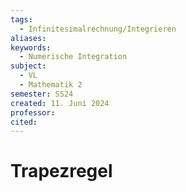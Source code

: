 ```yaml
---
tags:
  - Infinitesimalrechnung/Integrieren
aliases: 
keywords:
  - Numerische Integration
subject:
  - VL
  - Mathematik 2
semester: SS24
created: 11. Juni 2024
professor: 
cited:
---
```

 
# Trapezregel

